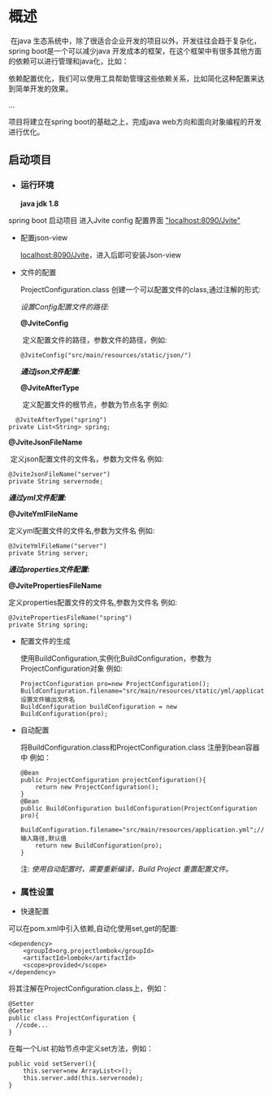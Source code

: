 # 概述

​	在java 生态系统中，除了很适合企业开发的项目以外，开发往往会趋于复杂化，spring boot是一个可以减少java 开发成本的框架，在这个框架中有很多其他方面的依赖可以进行管理和java化，比如：

​	依赖配置优化，我们可以使用工具帮助管理这些依赖关系，比如简化这种配置来达到简单开发的效果。

...

 项目将建立在spring boot的基础之上，完成java web方向和面向对象编程的开发进行优化。

## 启动项目

- ### 运行环境

  **java jdk 1.8**

spring boot 启动项目 进入Jvite config 配置界面 ["localhost:8090/Jvite"]()

- 配置json-view

  [localhost:8090/Jvite]()，进入后即可安装Json-view

  

- 文件的配置

  ProjectConfiguration.class 创建一个可以配置文件的class,通过注解的形式:

  *设置Config配置文件的路径:*

  **@JviteConfig**

  ​	定义配置文件的路径，参数文件的路径，例如:

  ```
  @JviteConfig("src/main/resources/static/json/")
  ```

  ***通过json文件配置:***

  

  **@JviteAfterType**
  
  ​	定义配置文件的根节点，参数为节点名字 例如:
  
```
  @JviteAfterType("spring")
private List<String> spring;
  ```

  
  
  **@JviteJsonFileName**
  
  ​	定义json配置文件的文件名，参数为文件名 例如:
  
  ```
  @JviteJsonFileName("server")
  private String servernode;
  ```
  
  
  
  ***通过yml文件配置:***
  
  **@JviteYmlFileName**
  
  定义yml配置文件的文件名,参数为文件名 例如:
  
  ```
  @JviteYmlFileName("server")
  private String server;
  ```
  
  
  
  ***通过properties文件配置:***
  
  **@JvitePropertiesFileName**
  
  定义properties配置文件的文件名,参数为文件名 例如:
  
  ```
  @JvitePropertiesFileName("spring")
  private String spring;
  ```

- 配置文件的生成

  使用BuildConfiguration,实例化BuildConfiguration，参数为ProjectConfiguration对象 例如:

  ```
  ProjectConfiguration pro=new ProjectConfiguration();
  BuildConfiguration.filename="src/main/resources/static/yml/application.yml";//设置文件输出文件名
  BuildConfiguration buildConfiguration = new BuildConfiguration(pro);
  ```

- 自动配置

  将BuildConfiguration.class和ProjectConfiguration.class 注册到bean容器中 例如：

  ```
  @Bean
  public ProjectConfiguration projectConfiguration(){
      return new ProjectConfiguration();
  }
  @Bean
  public BuildConfiguration buildConfiguration(ProjectConfiguration pro){
      BuildConfiguration.filename="src/main/resources/application.yml";//输入路径,默认值
      return new BuildConfiguration(pro);
  }
  ```

  注: *使用自动配置时，需要重新编译，Build Project 重置配置文件。*

  

- ### 属性设置

-    快速配置

  可以在pom.xml中引入依赖,自动化使用set,get的配置:

  ```
  <dependency>
      <groupId>org.projectlombok</groupId>
      <artifactId>lombok</artifactId>
      <scope>provided</scope>
  </dependency>
  ```

  将其注解在ProjectConfiguration.class上，例如：

  ```
  @Setter
  @Getter
  public class ProjectConfiguration {
  	//code...
  }
  ```

  在每一个List 初始节点中定义set方法，例如：

  ```
  public void setServer(){
      this.server=new ArrayList<>();
      this.server.add(this.servernode);
  }
  ```

